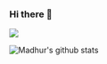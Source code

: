 ### Hi there 👋
![](https://komarev.com/ghpvc/?username=madhur87&color=47ccb3) 
<!--
**madhur87/madhurrastogi** is a ✨ _special_ ✨ repository because its `README.md` (this file) appears on your GitHub profile.

Here are some ideas to get you started:

- 🔭 I’m currently working on ...
- 🌱 I’m currently learning ...
- 👯 I’m looking to collaborate on ...
- 🤔 I’m looking for help with ...
- 💬 Ask me about ...
- 📫 How to reach me: ...
- 😄 Pronouns: ...
- ⚡ Fun fact: ...
-->
![Madhur's github stats](https://github-readme-stats.vercel.app/api?username=madhur87&show_icons=true&theme=prussian)
